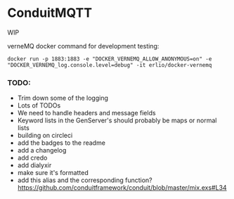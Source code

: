 # ConduitMQTT

WIP

verneMQ  docker command for development testing:
```
docker run -p 1883:1883 -e "DOCKER_VERNEMQ_ALLOW_ANONYMOUS=on" -e "DOCKER_VERNEMQ_log.console.level=debug" -it erlio/docker-vernemq
```
### TODO:
- Trim down some of the logging
- Lots of TODOs
- We need to handle headers and message fields
- Keyword lists in the GenServer's should probably be maps or normal lists
- building on circleci
- add the badges to the readme
- add a changelog
- add credo
- add dialyxir
- make sure it's formatted
- add this alias and the corresponding function?https://github.com/conduitframework/conduit/blob/master/mix.exs#L34